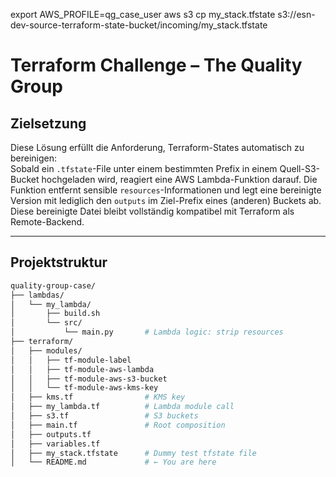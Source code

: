export AWS_PROFILE=qg_case_user
aws s3 cp my_stack.tfstate s3://esn-dev-source-terraform-state-bucket/incoming/my_stack.tfstate

# Terraform Challenge – The Quality Group

## Zielsetzung

Diese Lösung erfüllt die Anforderung, Terraform-States automatisch zu bereinigen:  
Sobald ein `.tfstate`-File unter einem bestimmten Prefix in einem Quell-S3-Bucket hochgeladen wird, reagiert eine AWS Lambda-Funktion darauf. Die Funktion entfernt sensible `resources`-Informationen und legt eine bereinigte Version mit lediglich den `outputs` im Ziel-Prefix eines (anderen) Buckets ab. Diese bereinigte Datei bleibt vollständig kompatibel mit Terraform als Remote-Backend.

---

## Projektstruktur

```bash
quality-group-case/
├── lambdas/
│   └── my_lambda/
│       ├── build.sh
│       └── src/
│           └── main.py       # Lambda logic: strip resources
├── terraform/
│   ├── modules/
│   │   ├── tf-module-label
│   │   ├── tf-module-aws-lambda
│   │   ├── tf-module-aws-s3-bucket
│   │   └── tf-module-aws-kms-key
│   ├── kms.tf                # KMS key
│   ├── my_lambda.tf          # Lambda module call
│   ├── s3.tf                 # S3 buckets
│   ├── main.tf               # Root composition
│   ├── outputs.tf
│   ├── variables.tf
│   ├── my_stack.tfstate      # Dummy test tfstate file
│   └── README.md             # ← You are here

